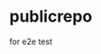 # publicrepo
for e2e test



























































































































































































































































































































































































































































































































































































































































































































































































































































































































































































































































































































































































































































































































































































































































































































































































































































































































































































































































































































































































































































































































































































































































































































































































































































































































































































































































































































































































































































































































































































































































